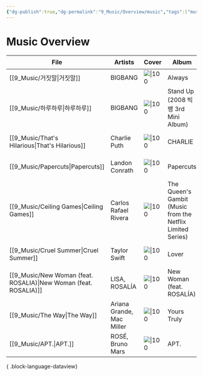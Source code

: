 ```yaml
---
{"dg-publish":true,"dg-permalink":"9_Music/Overview/music","tags":["music","overview"],"permalink":"/9_Music/Overview/music/","dgPassFrontmatter":true,"noteIcon":"1"}
---
```


# Music Overview
| File                                                                | Artists                   | Cover                                                                      | Album                                                      | Rating⭐   | date          |
| ------------------------------------------------------------------- | ------------------------- | -------------------------------------------------------------------------- | ---------------------------------------------------------- | --------- | ------------- |
| [[9_Music/거짓말\|거짓말]]                                             | BIGBANG                   | ![\|100](https://i.scdn.co/image/ab67616d00001e024efa3bb95411ca959771dfb0) | Always                                                     | ⭐⭐⭐⭐⭐⭐    | 2024. 11. 3.  |
| [[9_Music/하루하루\|하루하루]]                                           | BIGBANG                   | ![\|100](https://i.scdn.co/image/ab67616d00001e02256b86508bfdc54899e4685e) | Stand Up (2008 빅뱅 3rd Mini Album)                          | ⭐⭐⭐⭐⭐⭐⭐   | 2024. 11. 3.  |
| [[9_Music/That's Hilarious\|That's Hilarious]]                   | Charlie Puth              | ![\|100](https://i.scdn.co/image/ab67616d00001e02a3b39c1651a617bb09800fd8) | CHARLIE                                                    | ⭐⭐⭐⭐⭐⭐⭐   | 2024. 10. 28. |
| [[9_Music/Papercuts\|Papercuts]]                                 | Landon Conrath            | ![\|100](https://i.scdn.co/image/ab67616d00001e02c19d9cd49577d6a06190784a) | Papercuts                                                  | ⭐⭐⭐⭐⭐⭐⭐⭐  | 2024. 10. 28. |
| [[9_Music/Ceiling Games\|Ceiling Games]]                         | Carlos Rafael Rivera      | ![\|100](https://i.scdn.co/image/ab67616d00001e025c31c2a42a670aef0c883c43) | The Queen's Gambit (Music from the Netflix Limited Series) | ⭐⭐⭐⭐⭐⭐⭐⭐⭐ | 2024. 10. 28. |
| [[9_Music/Cruel Summer\|Cruel Summer]]                           | Taylor Swift              | ![\|100](https://i.scdn.co/image/ab67616d00001e02e787cffec20aa2a396a61647) | Lover                                                      | ⭐⭐⭐⭐⭐⭐⭐⭐  | 2024. 10. 27. |
| [[9_Music/New Woman (feat. ROSALIA)\|New Woman (feat. ROSALIA)]] | LISA, ROSALÍA             | ![\|100](https://i.scdn.co/image/ab67616d00001e027c451a4f06288da6edf050c1) | New Woman (feat. ROSALÍA)                                  | ⭐⭐⭐⭐⭐     | 2024. 10. 27. |
| [[9_Music/The Way\|The Way]]                                     | Ariana Grande, Mac Miller | ![\|100](https://i.scdn.co/image/ab67616d00001e02ea28881e9e363244a4a2347b) | Yours Truly                                                | ⭐⭐⭐⭐⭐⭐⭐   | 2024. 10. 27. |
| [[9_Music/APT.\|APT.]]                                           | ROSÉ, Bruno Mars          | ![\|100](https://i.scdn.co/image/ab67616d00001e0259639b3440e708daa35987be) | APT.                                                       | ⭐⭐⭐⭐⭐⭐    | 2024. 10. 25. |

{ .block-language-dataview}

